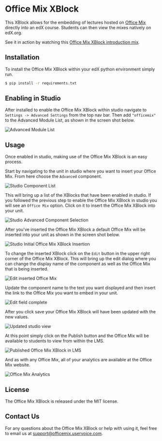 Office Mix XBlock
=================
This XBlock allows for the embedding of lectures hosted on [Office Mix](https://mix.office.com) directly into an edX course. Students can then view the mixes natively on edX.org.

See it in action by watching this [Office Mix XBlock introduction mix](https://mix.office.com/watch/1vxsk29nweg3x).

Installation
------------
To install the Office Mix XBlock within your edX python environment simply run.

```bash
$ pip install -r requirements.txt
```

Enabling in Studio
------------------

After installed to enable the Office Mix XBlock within studio navigate to `Settings -> Advanced Settings` from the top nav bar. Then add `"officemix"` to the Advanced Module List, as shown in the screen shot below.

![Advanced Module List](docs/img/module_list.png)

Usage
-----
Once enabled in studio, making use of the Office Mix XBlock is an easy process.

Start by navigating to the unit in studio where you want to insert your Office Mix. From here choose the `Advanced` component. 

![Studio Component List](docs/img/component_list.png)

This will bring up a list of the XBlocks that have been enabled in studio. If you followed the previous step to enable the Office Mix XBlock in studio you will see an `Office Mix` option. Click on it to insert the Office Mix XBlock into your unit.

![Studio Advanced Component Selection](docs/img/mix_xblock_component.png)

After you've inserted the Office Mix XBlock a default Office Mix will be inserted into your unit as shown in the screen shot below.

![Studio Initial Office Mix XBlock Insertion](docs/img/xblock_insert.png)

To change the inserted XBlock click on the `Edit` button in the upper right corner of the Office Mix XBlock. This will bring up the edit dialog where you can change the display name of the component as well as the Office Mix that is being inserted.

![Edit inserted Office Mix](docs/img/xblock_edit.png)

Update the component name to the text you want displayed and then insert the link to the Office Mix you want to embed in your unit.

![Edit field complete](docs/img/xblock_edit_changed.png)

After you click save your Office Mix XBlock will have been updated with the new values.

![Updated studio view](docs/img/xblock_studio_insert.png)

At this point simply click on the Publish button and the Office Mix will be available to students to view from within the LMS.

![Published Office Mix XBlock in LMS](docs/img/student_view.png)

And as with any Office Mix, all of your analytics are available at the Office Mix website.  

![Office Mix Analytics](docs/img/analytics.png)

License
-------
The Office Mix XBlock is released under the MIT license.

Contact Us
----------
For any questions about the Office Mix XBlock or help with using it, feel free to email us at support@officemix.uservoice.com.
